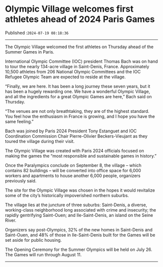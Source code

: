 # Olympic Village welcomes first athletes ahead of 2024 Paris Games

Published :`2024-07-19 08:18:36`

---

The Olympic Village welcomed the first athletes on Thursday ahead of the Summer Games in Paris.

International Olympic Committee (IOC) president Thomas Bach was on hand to tour the nearly 134-acre village in Saint-Denis, France. Approximately 10,500 athletes from 206 National Olympic Committees and the IOC Refugee Olympic Team are expected to reside at the village.

“Finally, we are here. It has been a long journey these seven years, but it has been a hugely rewarding one. We have a wonderful Olympic Village, and all the ingredients for a great Olympic Games are here,” Bach said on Thursday.

“The venues are not only breathtaking, they are of the highest standard. You feel how the enthusiasm in France is growing, and I hope you have the same feeling.”

Bach was joined by Paris 2024 President Tony Estanguet and IOC Coordination Commission Chair Pierre-Olivier Beckers-Vieujant as they toured the village during their visit.

The Olympic Village was created with Paris 2024 officials focused on making the games the “most responsible and sustainable games in history.”

Once the Paralympics conclude on September 8, the village – which contains 82 buildings – will be converted into office space for 6,000 workers and apartments to house another 6,000 people, organizers previously said.

The site for the Olympic Village was chosen in the hopes it would revitalize some of the city’s historically impoverished northern suburbs.

The village lies at the juncture of three suburbs: Saint-Denis, a diverse, working-class neighborhood long associated with crime and insecurity; the rapidly gentrifying Saint-Ouen; and Ile-Saint-Denis, an island on the Seine River.

Organizers say post-Olympics, 32% of the new homes in Saint-Denis and Saint-Ouen, and 48% of those in Ile-Saint-Denis built for the Games will be set aside for public housing.

The Opening Ceremony for the Summer Olympics will be held on July 26. The Games will run through August 11.

---

